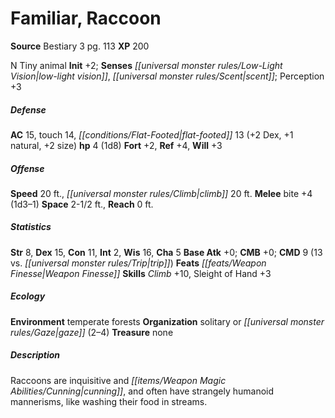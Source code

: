 ﻿---
cssclass: [monsters]
title1: Familiar, Raccoon
title2: Raccoon
CR: 1/2
sources:
- name: Bestiary 3
  page: 113
  link: http://paizo.com/products/btpy8odu?Pathfinder-Roleplaying-Game-Bestiary-3
XP: 200
alignment: N
size: Tiny
type: animal
initiative:
  bonus: 2
senses:
  low-light vision: true
  scent: true
AC:
  AC: 15
  touch: 14
  flat_footed: 13
  components:
    dex: 2
    natural: 1
    size: 2
HP:
  HP: 4
  long: 1d8
saves:
  fort: 2
  ref: 4
  will: 3
speeds:
  base: 20
  climb: 20
attacks:
  melee:
  - - text: bite +4 (1d3-1)
      entries:
      - - damage: 1d3-1
      attack: bite
      bonus:
      - 4
space: 2.5
reach: 0
ability_scores:
  STR: 8
  DEX: 15
  CON: 11
  INT: 2
  WIS: 16
  CHA: 5
BAB: 0
CMB: 0
CMD: 9
CMD_other: 13 vs. trip
feats:
- name: Weapon Finesse
skills:
  Climb: 10
  Sleight of Hand: 3
  Perception: 3
ecology:
  environment: temperate forests
  organization: solitary or gaze (2-4)
  treasure_type: none
desc_long: Raccoons are inquisitive and cunning, and often have strangely humanoid
  mannerisms, like washing their food in streams.

---

# Familiar, Raccoon

**Source** Bestiary 3 pg. 113
**XP** 200

N Tiny animal
**Init** +2; **Senses** _[[universal monster rules/Low-Light Vision|low-light vision]]_, _[[universal monster rules/Scent|scent]]_; Perception +3

##### Defense

**AC** 15, touch 14, _[[conditions/Flat-Footed|flat-footed]]_ 13 (+2 Dex, +1 natural, +2 size)
**hp** 4 (1d8)
**Fort** +2, **Ref** +4, **Will** +3

##### Offense
**Speed** 20 ft., _[[universal monster rules/Climb|climb]]_ 20 ft.
**Melee** bite +4 (1d3–1)
**Space** 2-1/2 ft., **Reach** 0 ft.

##### Statistics
**Str** 8, **Dex** 15, **Con** 11, **Int** 2, **Wis** 16, **Cha** 5
**Base Atk** +0; **CMB** +0; **CMD** 9 (13 vs. _[[universal monster rules/Trip|trip]]_)
**Feats** _[[feats/Weapon Finesse|Weapon Finesse]]_
**Skills** _Climb_ +10, Sleight of Hand +3

##### Ecology

**Environment** temperate forests
**Organization** solitary or _[[universal monster rules/Gaze|gaze]]_ (2–4)
**Treasure** none

##### Description

Raccoons are inquisitive and _[[items/Weapon Magic Abilities/Cunning|cunning]]_, and often have strangely humanoid mannerisms, like washing their food in streams.